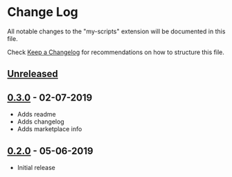 # Change Log
All notable changes to the "my-scripts" extension will be documented in this file.

Check [Keep a Changelog](http://keepachangelog.com/) for recommendations on how to structure this file.

## [Unreleased]

## [0.3.0] - 02-07-2019
- Adds readme
- Adds changelog
- Adds marketplace info

## [0.2.0] - 05-06-2019
- Initial release

[Unreleased]: https://github.com/laginha87/vscode-my-scripts/compare/v0.3.0...HEAD
[0.3.0]: https://github.com/laginha87/vscode-my-scripts/compare/v0.2.0...v0.3.0
[0.2.0]: https://github.com/laginha87/vscode-my-scripts/tree/v0.2.0